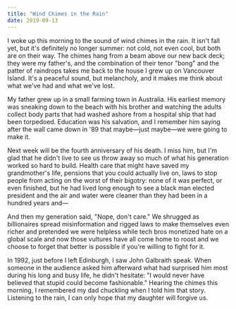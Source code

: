 ```yaml
---
title: "Wind Chimes in the Rain"
date: 2019-09-13
---
```


I woke up this morning to the sound of wind chimes in the rain.
It isn't fall yet,
but it's definitely no longer summer:
not cold,
not even cool,
but both are on their way.
The chimes hang from a beam above our new back deck;
they were my father's,
and the combination of their tenor "bong" and the patter of raindrops
takes me back to the house I grew up on Vancouver Island.
It's a peaceful sound, but melancholy,
and it makes me think about what we've had and what we've lost.

My father grew up in a small farming town in Australia.
His earliest memory was sneaking down to the beach with his brother
and watching the adults collect body parts that had washed ashore
from a hospital ship that had been torpedoed.
Education was his salvation,
and I remember him saying after the wall came down in '89
that maybe—just maybe—we were going to make it.

Next week will be the fourth anniversary of his death.
I miss him,
but I'm glad that he didn't live to see us throw away so much of what his generation worked so hard to build.
Health care that might have saved my grandmother's life,
pensions that you could actually live on,
laws to stop people from acting on the worst of their bigotry:
none of it was perfect,
or even finished,
but he had lived long enough to see a black man elected president
and the air and water were cleaner than they had been in a hundred years and—

And then my generation said, "Nope, don't care."
We shrugged as billionaires spread misinformation and rigged laws to make themselves even richer
and pretended we were helpless while tech bros monetized hate on a global scale
and now those vultures have all come home to roost
and we choose to forget that better is possible if you're willing to fight for it.

In 1992,
just before I left Edinburgh,
I saw John Galbraith speak.
When someone in the audience asked him afterward what had surprised him most during his long and busy life,
he didn't hesitate:
"I would never have believed that stupid could become fashionable."
Hearing the chimes this morning,
I remembered my dad chuckling when I told him that story.
Listening to the rain,
I can only hope that my daughter will forgive us.
